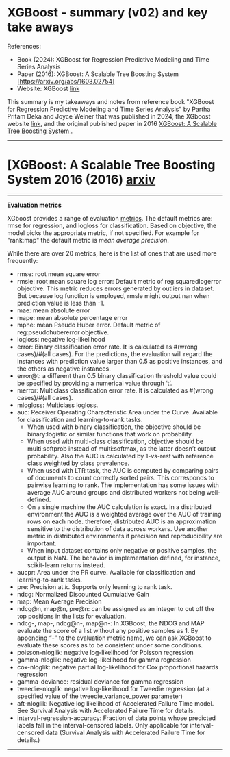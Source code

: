 # XGBoost - summary (v02) and key take aways 

References:
- Book (2024): XGBoost for Regression Predictive Modeling and Time Series Analysis
- Paper (2016): XGBoost: A Scalable Tree Boosting System [https://arxiv.org/abs/1603.02754]
- Website: XGBoost [link](https://xgboost.readthedocs.io/en/stable/index.html)

This summary is my takeaways and notes from reference book "XGBoost for Regression Predictive Modeling and Time Series Analysis" by Partha Pritam Deka and Joyce Weiner that was published in 2024, the XGboost website [link](https://xgboost.readthedocs.io/en/stable/index.html), and the original published paper in 2016 [XGBoost: A Scalable Tree Boosting System ](https://arxiv.org/pdf/1603.02754).


---
# [XGBoost: A Scalable Tree Boosting System 2016 (2016) [arxiv](https://arxiv.org/pdf/1603.02754)

---

__Evaluation metrics__

XGboost provides a range of evaluation [metrics](https://xgboost.readthedocs.io/en/stable/parameter.html#learning-task-parameters). The default metrics are: rmse for regression, and logloss for classification. Based on objective, the model picks the appropriate metric, if not specified. For example for "rank:map" the default metric is _mean average precision_.

While there are over 20 metrics, here is the list of ones that are used more frequently:
- rmse: root mean square error
- rmsle: root mean square log error: Default metric of reg:squaredlogerror objective. This metric reduces errors generated by outliers in dataset. But because log function is employed, rmsle might output nan when prediction value is less than -1.
- mae: mean absolute error
- mape: mean absolute percentage error
- mphe: mean Pseudo Huber error. Default metric of reg:pseudohubererror objective.
- logloss: negative log-likelihood
- error: Binary classification error rate. It is calculated as #(wrong cases)/#(all cases). For the predictions, the evaluation will regard the instances with prediction value larger than 0.5 as positive instances, and the others as negative instances.
- error@t: a different than 0.5 binary classification threshold value could be specified by providing a numerical value through ‘t’.
- merror: Multiclass classification error rate. It is calculated as #(wrong cases)/#(all cases).
- mlogloss: Multiclass logloss.
- auc: Receiver Operating Characteristic Area under the Curve. Available for classification and learning-to-rank tasks.
  - When used with binary classification, the objective should be binary:logistic or similar functions that work on probability.
  - When used with multi-class classification, objective should be multi:softprob instead of multi:softmax, as the latter doesn’t output probability. Also the AUC is calculated by 1-vs-rest with reference class weighted by class prevalence.
  - When used with LTR task, the AUC is computed by comparing pairs of documents to count correctly sorted pairs. This corresponds to pairwise learning to rank. The implementation has some issues with average AUC around groups and distributed workers not being well-defined.
  - On a single machine the AUC calculation is exact. In a distributed environment the AUC is a weighted average over the AUC of training rows on each node. therefore, distributed AUC is an approximation sensitive to the distribution of data across workers. Use another metric in distributed environments if precision and reproducibility are important.
  - When input dataset contains only negative or positive samples, the output is NaN. The behavior is implementation defined, for instance, scikit-learn returns instead.
- aucpr: Area under the PR curve. Available for classification and learning-to-rank tasks.
- pre: Precision at _k_. Supports only learning to rank task.
- ndcg: Normalized Discounted Cumulative Gain
- map: Mean Average Precision
- ndcg@n, map@n, pre@n: can be assigned as an integer to cut off the top positions in the lists for evaluation.
- ndcg-, map-, ndcg@n-, map@n-: In XGBoost, the NDCG and MAP evaluate the score of a list without any positive samples as 1. By appending “-” to the evaluation metric name, we can ask XGBoost to evaluate these scores as  to be consistent under some conditions.
- poisson-nloglik: negative log-likelihood for Poisson regression
- gamma-nloglik: negative log-likelihood for gamma regression
- cox-nloglik: negative partial log-likelihood for Cox proportional hazards regression
- gamma-deviance: residual deviance for gamma regression
- tweedie-nloglik: negative log-likelihood for Tweedie regression (at a specified value of the tweedie_variance_power parameter)
- aft-nloglik: Negative log likelihood of Accelerated Failure Time model. See Survival Analysis with Accelerated Failure Time for details.
- interval-regression-accuracy: Fraction of data points whose predicted labels fall in the interval-censored labels. Only applicable for interval-censored data (Survival Analysis with Accelerated Failure Time for details.)

---
